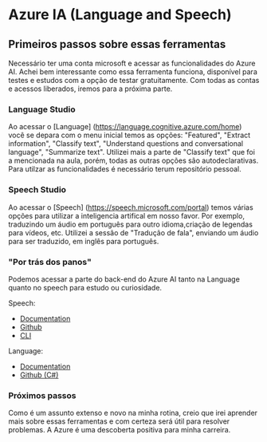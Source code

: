 # Azure IA (Language and Speech)

## Primeiros passos sobre essas ferramentas

Necessário ter uma conta microsoft e acessar as funcionalidades do Azure AI. Achei bem interessante como essa ferramenta funciona, disponível para testes e estudos com a opção de testar gratuitamente. Com todas as contas e acessos liberados, iremos para a próxima parte.

### Language Studio 

Ao acessar o [Language] (https://language.cognitive.azure.com/home) você se depara com o menu inicial temos as opções: "Featured", "Extract information", "Classify text", "Understand questions and conversational  language", "Summarize text". Utilizei mais a parte de "Classify text" que foi a mencionada na aula, porém, todas as outras opções são autodeclarativas. Para utilzar as funcionalidades é necessário terum repositório pessoal.

### Speech Studio

Ao acessar o [Speech] (https://speech.microsoft.com/portal) temos várias opções para utilizar a inteligencia artifical em nosso favor. Por exemplo, traduzindo um áudio em português para outro idioma,criação de legendas para vídeos, etc. Utilizei a sessão de "Tradução de fala", enviando um áudio para ser traduzido, em inglês para português.

### "Por trás dos panos"

Podemos acessar a parte do back-end do Azure AI tanto na Language quanto no speech para estudo ou curiosidade. 

Speech:

* [Documentation](https://learn.microsoft.com/pt-br/azure/ai-services/speech-service/speech-translation)
* [Github](https://github.com/Azure-Samples/cognitive-services-speech-sdk)
* [CLI](https://learn.microsoft.com/pt-br/azure/ai-services/speech-service/spx-overview)

Language:

* [Documentation](https://learn.microsoft.com/pt-br/azure/ai-services/language-service/)
* [Github (C#)](https://github.com/Azure/azure-sdk-for-net/tree/main/sdk/textanalytics/Azure.AI.TextAnalytics/samples)

### Próximos passos

Como é um assunto extenso e novo na minha rotina, creio que irei aprender mais sobre essas ferramentas e com certeza será útil para resolver problemas. A Azure é uma descoberta positiva para minha carreira.
